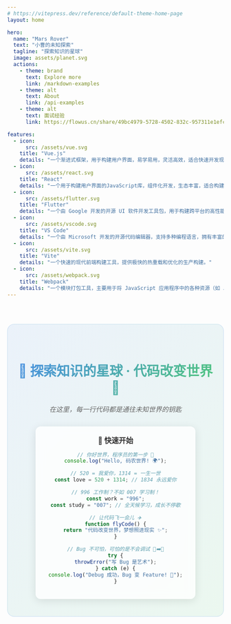 ```yaml
---
# https://vitepress.dev/reference/default-theme-home-page
layout: home

hero:
  name: "Mars Rover"
  text: "小曹的未知探索"
  tagline: "探索知识的星球"
  image: assets/planet.svg
  actions:
    - theme: brand
      text: Explore more
      link: /markdown-examples
    - theme: alt
      text: About
      link: /api-examples
    - theme: alt
      text: 面试经验
      link: https://flowus.cn/share/49bc4979-5728-4502-832c-957311e1efc2?code=0C24PD

features:
  - icon:
      src: /assets/vue.svg
    title: "Vue.js"
    details: "一个渐进式框架，用于构建用户界面，易学易用，灵活高效，适合快速开发现代 Web 应用。"
  - icon:
      src: /assets/react.svg
    title: "React"
    details: "一个用于构建用户界面的JavaScript库，组件化开发，生态丰富，适合构建复杂交互的 Web 应用。"
  - icon:
      src: /assets/flutter.svg
    title: "Flutter"
    details: "一个由 Google 开发的开源 UI 软件开发工具包，用于构建跨平台的高性能应用，支持移动、Web 和桌面平台。"
  - icon:
      src: /assets/vscode.svg
    title: "VS Code"
    details: "一个由 Microsoft 开发的开源代码编辑器，支持多种编程语言，拥有丰富的插件生态，适合现代 Web 开发。"
  - icon:
      src: /assets/vite.svg
    title: "Vite"
    details: "一个快速的现代前端构建工具，提供极快的热重载和优化的生产构建。"
  - icon:
      src: /assets/webpack.svg
    title: "Webpack"
    details: "一个模块打包工具，主要用于将 JavaScript 应用程序中的各种资源（如 JS、CSS、图片等）打包成一个或多个 bundle，以便在浏览器中高效加载。"
---
```


<div style="text-align: center; margin: 60px 0; padding: 40px 20px; background: linear-gradient(135deg, rgba(74, 144, 226, 0.1), rgba(80, 200, 120, 0.1)); border-radius: 16px; border: 1px solid rgba(74, 144, 226, 0.2);">
  <h2 style="font-size: 2.2em; margin-bottom: 20px; background: linear-gradient(135deg, #4A90E2, #50C878); -webkit-background-clip: text; -webkit-text-fill-color: transparent; background-clip: text;">
    🌟 探索知识的星球 · 代码改变世界 🚀
  </h2>
  <p style="font-size: 1.1em; color: #666; margin-bottom: 30px; font-style: italic;">
    在这里，每一行代码都是通往未知世界的钥匙
  </p>
  
  <div style="display: inline-block; background: rgba(255, 255, 255, 0.8); padding: 20px 30px; border-radius: 12px; box-shadow: 0 4px 20px rgba(0, 0, 0, 0.1); backdrop-filter: blur(10px);">
    <h3 style="margin: 0 0 15px 0; color: #333; font-size: 1.2em;">🚀 快速开始</h3>
    
```javascript
// 你好世界，程序员的第一步 👋
console.log("Hello, 码农世界! 🌍");

// 520 = 我爱你，1314 = 一生一世
const love = 520 + 1314; // 1834 永远爱你

// 996 工作制？不如 007 学习制！
const work = "996";
const study = "007"; // 全天候学习，成长不停歇

// 让代码飞一会儿 ✈️
function flyCode() {
return "代码改变世界，梦想照进现实 ✨";
}

// Bug 不可怕，可怕的是不会调试 🐛➡️🦋
try {
throwError("写 Bug 是艺术");
} catch (e) {
console.log("Debug 成功，Bug 变 Feature! 🎉");
}

```
  </div>
</div>

<style>

:root {
 
  /* 标题渐变色 以下是官方主题色*/
  --vp-home-hero-name-color: transparent;
  --vp-home-hero-name-background: -webkit-linear-gradient(120deg, #bd34fe, #ffe941ff);

  /*图标背景渐变色 以下是官方主题色*/
  --vp-home-hero-image-background-image: linear-gradient(-45deg, #bd34fe 30%, #fff047ff 30%, #47caff 70%);
  --vp-home-hero-image-filter: blur(40px);
}

.dark {

  /* 标题渐变色 以下是官方主题色*/
  --vp-home-hero-name-color: transparent;
  --vp-home-hero-name-background: -webkit-linear-gradient(120deg, #bd34fe, #41d1ff);

  /*图标背景渐变色 以下是官方主题色*/
  --vp-home-hero-image-background-image: linear-gradient(-45deg, #bd34fe 50%, #47caff 50%);
  --vp-home-hero-image-filter: blur(40px);
}
</style>
